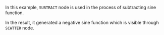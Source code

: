 In this example, `SUBTRACT` node is used in the process of subtracting sine function.

In the result, it generated a negative sine function which is visible through `SCATTER` node.